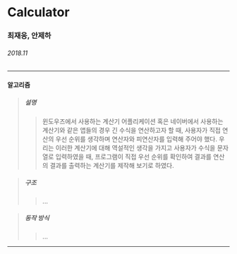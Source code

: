 # Calculator

### 최재웅, 안제하

###### 2018.11
___
#### 알고리즘

> ##### 설명
>> 윈도우즈에서 사용하는 계산기 어플리케이션 혹은 네이버에서 사용하는 계산기와 같은 앱들의 경우 긴 수식을 연산하고자 할 때,
>> 사용자가 직접 연산의 우선 순위를 생각하며 연산자와 피연산자를 입력해 주어야 했다.
>> 우리는 이러한 계산기에 대해 역설적인 생각을 가지고 사용자가 수식을 문자열로 입력하였을 때,
>> 프로그램이 직접 우선 순위를 확인하여 결과를 연산의 결과를 출력하는 계산기를 제작해 보기로 하였다.

> ##### 구조
>> ...

> ##### 동작 방식
>> ...
___
